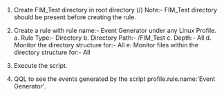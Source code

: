 1. Create FIM_Test directory in root directory (/)
Note:- FIM_Test directory should be present before creating the rule.

2. Create a rule with rule name:- Event Generator under any Linux Profile.
   a. Rule Type:- Directory 
   b. Directory Path:- /FIM_Test
   c. Depth:- All
   d. Monitor the directory structure for:- All
   e: Monitor files within the directory structure for:- All

3. Execute the script.

4. QQL to see the events generated by the script profile.rule.name:'Event Generator'.	